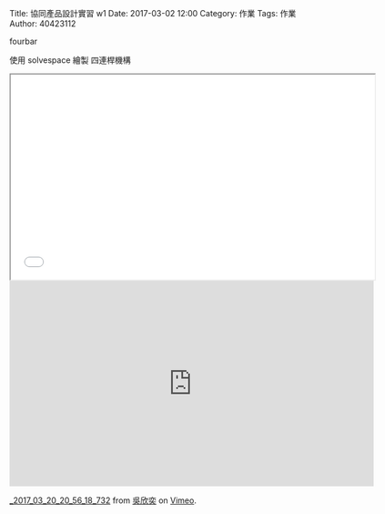 Title: 協同產品設計實習 w1
Date: 2017-03-02 12:00
Category: 作業
Tags: 作業
Author: 40423112

fourbar
<!-- PELICAN_END_SUMMARY -->


使用 solvespace 繪製 四連桿機構 
<iframe src="./../w2/2017w2_fourbar.html" width="640" height="360"></iframe>


<iframe src="https://player.vimeo.com/video/209202819" width="640" height="361" frameborder="0" webkitallowfullscreen mozallowfullscreen allowfullscreen></iframe>
<p><a href="https://vimeo.com/209202819">_2017_03_20_20_56_18_732</a> from <a href="https://vimeo.com/user44207235">吳欣奕</a> on <a href="https://vimeo.com">Vimeo</a>.</p>